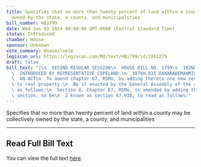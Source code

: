 ```yaml
---
title: Specifies that no more than twenty percent of land within a county may be collectively
  owned by the state, a county, and municipalities
bill_number: HB1799
date: Wed Jan 03 2024 00:00:00 GMT-0600 (Central Standard Time)
status: Introduced
chamber: House
sponsor: Unknown
vote_summary: Unavailable
legiscan_url: https://legiscan.com/MO/text/HB1799/id/2861279
draft: false
bill_text: "|\n  SECOND REGULAR SESSION\n  HOUSE BILL NO. 1799\n  102ND GENERAL ASSEMBLY\n\
  \  INTRODUCED BY REPRESENTATIVE COPELAND.\n  3876H.01I DANARADEMANMILLER,ChiefClerk\n\
  \  AN ACT\n  To amend chapter 67, RSMo, by adding thereto one new section relating\
  \ to real property.\n  Be it enacted by the General Assembly of the state of Missouri,\
  \ as follows:\n  Section A. Chapter 67, RSMo, is amended by adding thereto one new\
  \ section, to be\n  2 known as section 67.930, to read as follows:"
---
```

Specifies that no more than twenty percent of land within a county may be collectively owned by the state, a county, and municipalities

---

## Read Full Bill Text

You can view the full text [here](https://legiscan.com/MO/text/HB1799/id/2861279).
